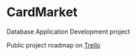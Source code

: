 # CardMarket
Database Application Development project

Public project roadmap on [Trello](https://trello.com/b/lt6tVDIs/dad)
